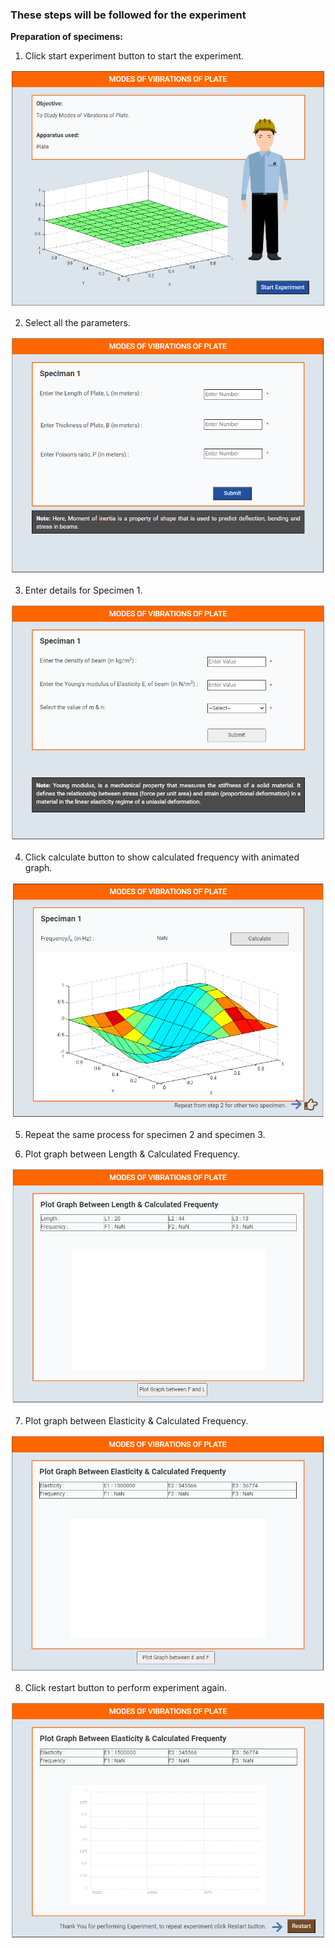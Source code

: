 ### These steps will be followed for the experiment
<!-- **PRE EXPERIMENT TASK**
<br>
1) What is distributed system?<br>
2) What is discrete system?<br>
3) What is degree of freedom?<br>
4) What is the mathematical formula for mode shapes in a supported
plate?<br>
5) What is the mathematical formula for natural frequency in a supported
plate?<br> -->

**Preparation of specimens:**

1. Click start experiment button to start the experiment.

<img src="images/pr1.png"/>

2. Select all the parameters.

<img src="images/pr2.png"/>

3. Enter details for Specimen 1.

<img src="images/pr3.png"/>

4. Click calculate button to show calculated frequency with animated graph.

<img src="images/pr4.png"/>

5. Repeat the same process for specimen 2 and specimen 3.
 
6. Plot graph between Length & Calculated Frequency.

<img src="images/pr5.png"/>

7. Plot graph between Elasticity & Calculated Frequency.

<img src="images/pr6.png"/>

8. Click restart button to perform experiment again.

<img src="images/pr7.png"/><br>


<!-- 
**POST EXPERIMENT TASK**
<br>
1) Compute frequency for five different lengths of the plate, keeping all
other parameter constant. Plot a graph between frequency and length.<br>
2) Calculate the natural frequencies of plate and simulate the first five
modes shapes.<br> -->
